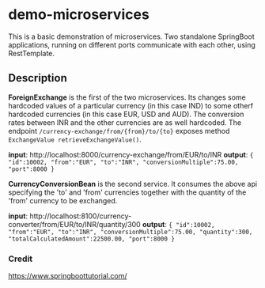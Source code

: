 # demo-microservices
This is a basic demonstration of microservices. Two standalone SpringBoot applications, running on different ports communicate with each other, using RestTemplate.

## Description
**ForeignExchange** is the first of the two microservices. Its changes some hardcoded values of a particular currency (in this case IND) to some otherf hardcoded currencies 
(in this case EUR, USD and AUD). The conversion rates between INR and the other currencies are as well hardcoded. The endpoint ```/currency-exchange/from/{from}/to/{to}``` exposes method ```ExchangeValue retrieveExchangeValue()```.

**input**: http://localhost:8000/currency-exchange/from/EUR/to/INR
**output**: ```{
                  "id":10002,
                  "from":"EUR",
                  "to":"INR",
                  "conversionMultiple":75.00,
                  "port":8000
                }```

**CurrencyConversionBean** is the second service. It consumes the above api specifying the 'to' and 'from' currencies together with the quantity of the 'from' currency to be exchanged.

**input**: http://localhost:8100/currency-converter/from/EUR/to/INR/quantity/300
**output**: ```{
                "id":10002,
                "from":"EUR",
                "to":"INR",
                "conversionMultiple":75.00,
                "quantity":300,
                "totalCalculatedAmount":22500.00,
                "port":8000
             }```

### Credit
https://www.springboottutorial.com/

